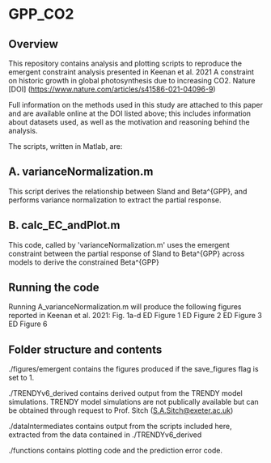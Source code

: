 # GPP_CO2
## Overview
This repository contains analysis and plotting scripts to reproduce the emergent constraint analysis presented in
 Keenan et al. 2021 A constraint on historic growth in global photosynthesis due to increasing CO2. 
Nature [DOI] (https://www.nature.com/articles/s41586-021-04096-9)

Full information on the methods used in this study are attached to this paper and are available
online at the DOI listed above; this includes information about datasets used, as well as the motivation and reasoning
behind the analysis.

The scripts, written in Matlab, are:
## A. varianceNormalization.m
This script derives the relationship between Sland and Beta^{GPP}, and performs variance normalization 
to extract the partial response. 

## B. calc_EC_andPlot.m
This code, called by 'varianceNormalization.m' uses the emergent constraint between 
the partial response of Sland to Beta^{GPP} across models to derive the constrained Beta^{GPP} 

## Running the code
Running A_varianceNormalization.m will produce the following figures reported in Keenan et al. 2021:
Fig. 1a-d
ED Figure 1
ED Figure 2
ED Figure 3
ED Figure 6

## Folder structure and contents
 ./figures/emergent contains the figures produced 
if the save_figures flag is set to 1.

./TRENDYv6_derived contains derived output from the TRENDY model simulations. 
TRENDY model simulations are not publically available but can be obtained through request to Prof. Sitch (S.A.Sitch@exeter.ac.uk)

./dataIntermediates contains output from the scripts included here, 
extracted from the data contained in ./TRENDYv6_derived

./functions contains plotting code and the prediction error code.


